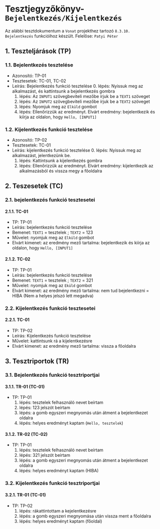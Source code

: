 # Tesztjegyzőkönyv-`Bejelentkezés/Kijelentkezés`

Az alábbi tesztdokumentum a `Vonat` projekthez tartozó `8.3.10. Bejelentkezés` funkcióihoz készült. Felelőse: `Patyi Péter` 

## 1. Teszteljárások (TP)

### 1.1. Bejelentkezés tesztelése 
- Azonosító: TP-01
- Tesztesetek: TC-01, TC-02
- Leírás: Bejelentkezés funkció tesztelése
    0. lépés: Nyissuk meg az alkalmazást, és kattintsunk a bejelentkezés gombra
    1. lépés: Az `INPUT1` szövegbeviteli mezőbe írjuk be a `TEXT1` szöveget
    2. lépés: Az `INPUT2` szövegbeviteli mezőbe írjuk be a `TEXT2` szöveget
    3. lépés: Nyomjuk meg az `Elküld` gombot 
    4. lépés: Ellenőrizzük az eredményt. Elvárt eredmény: bejelentkezik és kiírja az oldalon, hogy `Hello, [INPUT1]`

### 1.2. Kijelentkezés funkció tesztelése
- Azonosító: TP-02
- Tesztesetek: TC-01
- Leírás: kijelentkezés funkció tesztelése
    0. lépés: Nyissuk meg az alkalmazást, jelentkezünk be.
    1. lépés: Kattintsunk a kijelentkezés gombra
    3. lépés: Ellenőrizzük az eredményt. Elvárt eredmény: kijelentkezik az alkalmazásból és vissza megy a főoldalra

## 2. Teszesetek (TC)

### 2.1. bejelentkezés funkció tesztesetei

#### 2.1.1. TC-01
- TP: TP-01
- Leírás: bejelentkezés funkció tesztelése 
- Bemenet: `TEXT1` = tesztelek ; `TEXT2` = 123 
- Művelet: nyomjuk meg az `Elküld` gombot 
- Elvárt kimenet: az eredmény mező tartalma: bejelentkezik és kiírja az oldalon, hogy `Hello, [INPUT1]`

#### 2.1.2. TC-02
- TP: TP-01
- Leírás: bejelentkezés funkció tesztelése 
- Bemenet: `TEXT1` = tesztelek ; `TEXT2` = 321 
- Művelet: nyomjuk meg az `Eküld` gombot 
- Elvárt kimenet: az eredmény mező tartalma: nem tud bejelentkezni = HIBA (Nem a helyes jelszó lett megadva)

### 2.2. Kijelentkezés funkció tesztesetei

#### 2.2.1. TC-01
- TP: TP-02
- Leírás: Kijelentkezés funkció tesztelése
- Művelet: kattintsunk rá a kijelentkezésre 
- Elvárt kimenet: az eredmény mező tartalma: vissza a főoldalra

## 3. Tesztriportok (TR)

### 3.1. Bejelentkezés funkció tesztriportjai

#### 3.1.1. TR-01 (TC-01)
- TP: TP-01
    1. lépés: tesztelek felhasználó nevet beírtam
    2. lépés: 123 jelszót beírtam 
    3. lépés: a gomb egyszeri megnyomás után átment a bejelentkezet oldalra
    4. lépés: helyes eredményt kaptam (`Hello, tesztelek`)
    

#### 3.1.2. TR-02 (TC-02)
- TP: TP-01
    1. lépés: tesztelek felhasználó nevet beírtam
    2. lépés: 321 jelszót beírtam 
    3. lépés: a gomb egyszeri megnyomás után átment a bejelentkezet oldalra
    4. lépés: helyes eredményt kaptam (HIBA)

### 3.2. Kijelentkezés funkció tesztriportjai

#### 3.2.1. TR-01 (TC-01)
- TP: TP-02
    1. lépés: rákattintottam a kejelentkezésre
    2. lépés: a gomb egyszeri megnyomása után vissza ment a főoldalra
    3. lépés: helyes eredményt kaptam (főoldal)


    
